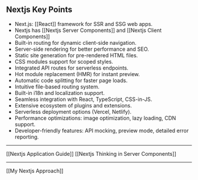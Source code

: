 ## Nextjs Key Points

- Next.js: [[React]] framework for SSR and SSG web apps.
- Nextjs has [[Nextjs Server Components]] and [[Nextjs Client Components]]
- Built-in routing for dynamic client-side navigation.
- Server-side rendering for better performance and SEO.
- Static site generation for pre-rendered HTML files.
- CSS modules support for scoped styles.
- Integrated API routes for serverless endpoints.
- Hot module replacement (HMR) for instant preview.
- Automatic code splitting for faster page loads.
- Intuitive file-based routing system.
- Built-in i18n and localization support.
- Seamless integration with React, TypeScript, CSS-in-JS.
- Extensive ecosystem of plugins and extensions.
- Serverless deployment options (Vercel, Netlify).
- Performance optimizations: image optimization, lazy loading, CDN support.
- Developer-friendly features: API mocking, preview mode, detailed error reporting.

-----------------------

[[Nextjs Application Guide]]
[[Nextjs Thinking in Server Components]]

-----------------------

[[My Nextjs Approach]]